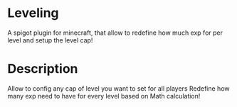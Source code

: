 # Leveling
A spigot plugin for minecraft, that allow to redefine how much exp for per level and setup the level cap!
# Description
Allow to config any cap of level you want to set for all players
Redefine how many exp need to have for every level based on Math calculation!
